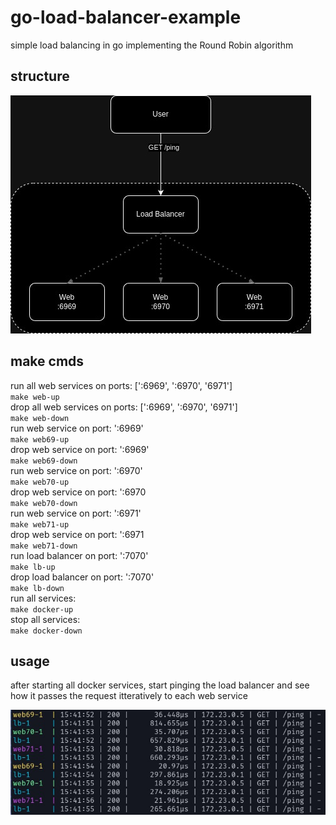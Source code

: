 # go-load-balancer-example

simple load balancing in go implementing the Round Robin algorithm

## structure

![alt text](https://github.com/KaitoXCode/go-load-balancer-example/blob/master/public/flow-diagram.jpg?raw=true)

## make cmds

run all web services on ports: [':6969', ':6970', '6971']<br />
`make web-up`<br /> drop all web services on ports: [':6969', ':6970',
'6971']<br /> `make web-down`<br /> run web service on port: ':6969'<br />
`make web69-up`<br /> drop web service on port: ':6969'<br />
`make web69-down`<br /> run web service on port: ':6970'<br />
`make web70-up`<br /> drop web service on port: ':6970<br />
`make web70-down`<br /> run web service on port: ':6971'<br />
`make web71-up`<br /> drop web service on port: ':6971<br />
`make web71-down`<br /> run load balancer on port: ':7070'<br />
`make lb-up`<br /> drop load balancer on port: ':7070'<br />
`make lb-down`<br /> run all services:<br /> `make docker-up`<br /> stop all
services:<br /> `make docker-down`<br />

## usage

after starting all docker services, start pinging the load balancer and see how
it passes the request itteratively to each web service

![alt text](https://github.com/KaitoXCode/go-load-balancer-example/blob/master/public/usage.jpg?raw=true)
